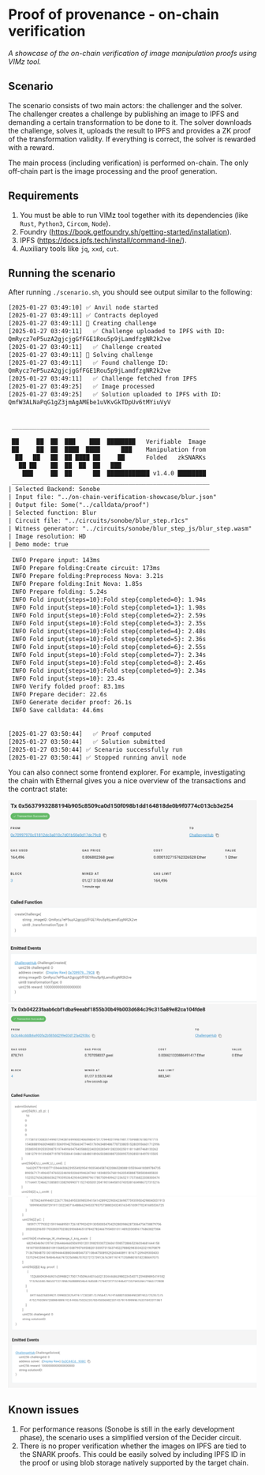 # Proof of provenance - on-chain verification

_A showcase of the on-chain verification of image manipulation proofs using VIMz tool._

## Scenario

The scenario consists of two main actors: the challenger and the solver.
The challenger creates a challenge by publishing an image to IPFS and demanding a certain transformation to be done to it.
The solver downloads the challenge, solves it, uploads the result to IPFS and provides a ZK proof of the transformation validity.
If everything is correct, the solver is rewarded with a reward.

The main process (including verification) is performed on-chain.
The only off-chain part is the image processing and the proof generation.

## Requirements

1. You must be able to run VIMz tool together with its dependencies (like `Rust`, `Python3`, `Circom`, `Node`).
2. Foundry (https://book.getfoundry.sh/getting-started/installation).
3. IPFS (https://docs.ipfs.tech/install/command-line/).
4. Auxiliary tools like `jq`, `xxd`, `cut`.


## Running the scenario

After running `./scenario.sh`, you should see output similar to the following:

```
[2025-01-27 03:49:10] ✅ Anvil node started
[2025-01-27 03:49:11] ✅ Contracts deployed
[2025-01-27 03:49:11] 🚀 Creating challenge
[2025-01-27 03:49:11]   ✅ Challenge uploaded to IPFS with ID: QmRycz7eP5uzA2gjcjgGfFGE1Rou5p9jLamdfzgNR2k2ve
[2025-01-27 03:49:11]   ✅ Challenge created
[2025-01-27 03:49:11] 🚀 Solving challenge
[2025-01-27 03:49:11]   ✅ Found challenge ID: QmRycz7eP5uzA2gjcjgGfFGE1Rou5p9jLamdfzgNR2k2ve
[2025-01-27 03:49:11]   ✅ Challenge fetched from IPFS
[2025-01-27 03:49:25]   ✅ Image processed
[2025-01-27 03:49:25]   ✅ Solution uploaded to IPFS with ID: QmfW3ALNaPqG1gZ3jmAgAMEbe1uVKvGkTDpUv6tMYiuVyV


 ________________________________________________________
                                                         
 ██     ██  ██  ███    ███  ████████   Verifiable  Image
 ██     ██  ██  ████  ████      ███    Manipulation from
  ██   ██   ██  ██ ████ ██     ██      Folded   zkSNARKs
   ██ ██    ██  ██  ██  ██   ███                         
    ███     ██  ██      ██  ████████████ v1.4.0 ████████
 ________________________________________________________
| Selected Backend: Sonobe
| Input file: "../on-chain-verification-showcase/blur.json"
| Output file: Some("../calldata/proof")
| Selected function: Blur
| Circuit file: "../circuits/sonobe/blur_step.r1cs"
| Witness generator: "../circuits/sonobe/blur_step_js/blur_step.wasm"
| Image resolution: HD
| Demo mode: true
 ‾‾‾‾‾‾‾‾‾‾‾‾‾‾‾‾‾‾‾‾‾‾‾‾‾‾‾‾‾‾‾‾‾‾‾‾‾‾‾‾‾‾‾‾‾‾‾‾‾‾‾‾‾‾‾‾
 INFO Prepare input: 143ms
 INFO Prepare folding:Create circuit: 173ms
 INFO Prepare folding:Preprocess Nova: 3.21s
 INFO Prepare folding:Init Nova: 1.85s
 INFO Prepare folding: 5.24s
 INFO Fold input{steps=10}:Fold step{completed=0}: 1.94s
 INFO Fold input{steps=10}:Fold step{completed=1}: 1.98s
 INFO Fold input{steps=10}:Fold step{completed=2}: 2.59s
 INFO Fold input{steps=10}:Fold step{completed=3}: 2.35s
 INFO Fold input{steps=10}:Fold step{completed=4}: 2.48s
 INFO Fold input{steps=10}:Fold step{completed=5}: 2.36s
 INFO Fold input{steps=10}:Fold step{completed=6}: 2.55s
 INFO Fold input{steps=10}:Fold step{completed=7}: 2.34s
 INFO Fold input{steps=10}:Fold step{completed=8}: 2.46s
 INFO Fold input{steps=10}:Fold step{completed=9}: 2.34s
 INFO Fold input{steps=10}: 23.4s
 INFO Verify folded proof: 83.1ms
 INFO Prepare decider: 22.6s
 INFO Generate decider proof: 26.1s
 INFO Save calldata: 44.6ms


[2025-01-27 03:50:44]   ✅ Proof computed
[2025-01-27 03:50:44]   ✅ Solution submitted
[2025-01-27 03:50:44] ✅ Scenario successfully run
[2025-01-27 03:50:44] ✅ Stopped running anvil node
```

You can also connect some frontend explorer.
For example, investigating the chain with Ethernal gives you a nice overview of the transactions and the contract state:

![create-challenge-event.png](create-challenge-event.png)
![submit-solution-1.png](submit-solution-1.png)
![submit-solution-2.png](submit-solution-2.png)

## Known issues

1. For performance reasons (Sonobe is still in the early development phase), the scenario uses a simplified version of the Decider circuit.
2. There is no proper verification whether the images on IPFS are tied to the SNARK proofs.
This could be easily solved by including IPFS ID in the proof or using blob storage natively supported by the target chain.
